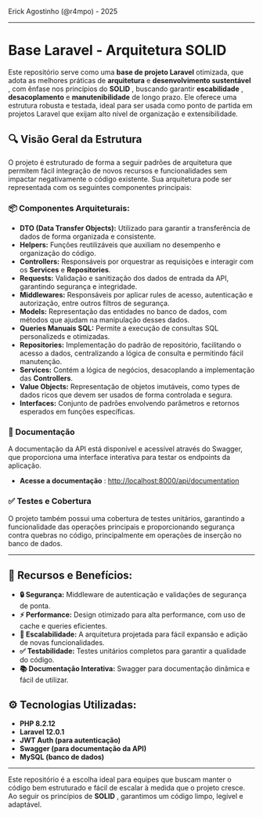 Erick Agostinho (@r4mpo) - 2025

---

# **Base Laravel - Arquitetura SOLID**

Este repositório serve como uma **base de projeto Laravel** otimizada, que adota as melhores práticas de **arquitetura** e  **desenvolvimento sustentável** , com ênfase nos princípios do  **SOLID** , buscando garantir  **escabilidade** , **desacoplamento** e **manutenibilidade** de longo prazo. Ele oferece uma estrutura robusta e testada, ideal para ser usada como ponto de partida em projetos Laravel que exijam alto nível de organização e extensibilidade.

## **🔍 Visão Geral da Estrutura**

O projeto é estruturado de forma a seguir padrões de arquitetura que permitem fácil integração de novos recursos e funcionalidades sem impactar negativamente o código existente. Sua arquitetura pode ser representada com os seguintes componentes principais:

### **📦 Componentes Arquiteturais:**

* **DTO (Data Transfer Objects):** Utilizado para garantir a transferência de dados de forma organizada e consistente.
* **Helpers:** Funções reutilizáveis que auxiliam no desempenho e organização do código.
* **Controllers:** Responsáveis por orquestrar as requisições e interagir com os **Services** e  **Repositories**.
* **Requests:** Validação e sanitização dos dados de entrada da API, garantindo segurança e integridade.
* **Middlewares:** Responsáveis por aplicar rules de acesso, autenticação e autorização, entre outros filtros de segurança.
* **Models:** Representação das entidades no banco de dados, com métodos que ajudam na manipulação desses dados.
* **Queries Manuais SQL:** Permite a execução de consultas SQL personalizeds e otimizadas.
* **Repositories:** Implementação do padrão de repositório, facilitando o acesso a dados, centralizando a lógica de consulta e permitindo fácil manutenção.
* **Services:** Contém a lógica de negócios, desacoplando a implementação das  **Controllers**.
* **Value Objects:** Representação de objetos imutáveis, como types de dados ricos que devem ser usados de forma controlada e segura.
* **Interfaces:** Conjunto de padrões envolvendo parâmetros e retornos esperados em funções específicas.

### **📖 Documentação**

A documentação da API está disponível e acessível através do Swagger, que proporciona uma interface interativa para testar os endpoints da aplicação.

* **Acesse a documentação** : [http://localhost:8000/api/documentation](http://localhost:8000/api/documentation)

### **✅ Testes e Cobertura**

O projeto também possui uma cobertura de testes unitários, garantindo a funcionalidade das operações principais e proporcionando segurança contra quebras no código, principalmente em operações de inserção no banco de dados.

---

## **🚀 Recursos e Benefícios:**

* **🔒 Segurança:** Middleware de autenticação e validações de segurança de ponta.
* **⚡ Performance:** Design otimizado para alta performance, com uso de cache e queries eficientes.
* **🔄 Escalabilidade:** A arquitetura projetada para fácil expansão e adição de novas funcionalidades.
* **✅ Testabilidade:** Testes unitários completos para garantir a qualidade do código.
* **📚 Documentação Interativa:** Swagger para documentação dinâmica e fácil de utilizar.

## **⚙️ Tecnologias Utilizadas:**

* **PHP 8.2.12**
* **Laravel 12.0.1**
* **JWT Auth (para autenticação)**
* **Swagger (para documentação da API)**
* **MySQL (banco de dados)**

---

Este repositório é a escolha ideal para equipes que buscam manter o código bem estruturado e fácil de escalar à medida que o projeto cresce. Ao seguir os princípios de  **SOLID** , garantimos um código limpo, legível e adaptável.

